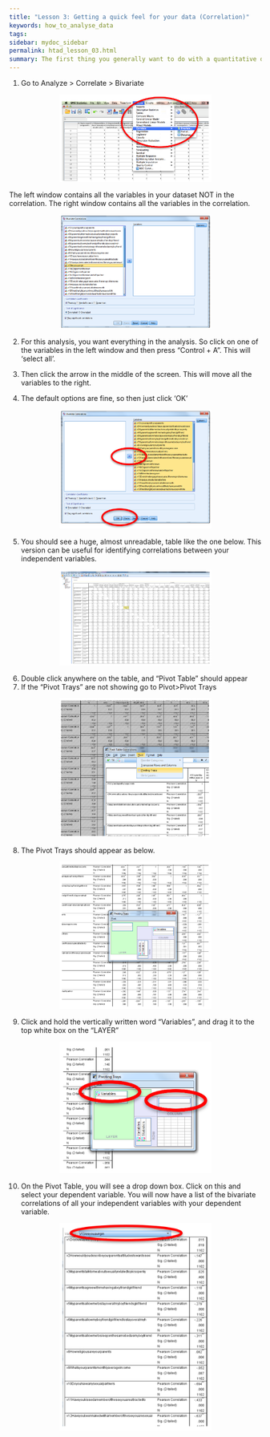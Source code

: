 ```yaml
---
title: "Lesson 3: Getting a quick feel for your data (Correlation)"
keywords: how_to_analyse_data
tags: 
sidebar: mydoc_sidebar
permalink: htad_lesson_03.html
summary: The first thing you generally want to do with a quantitative data set is to run a bi-variate correlation, almost always a Pearson’s correlation. The correlations you are particularly interested in are the correlations between the dependent variable(s) and the main independent variables.
---
```

1)  Go to Analyze > Correlate > Bivariate

<div style="text-align:center"><img src ="images/htad_lesson_03_image_01.png" style="max-width:60%;" /></div>

The left window contains all the variables in your dataset NOT in the correlation. The right window contains all the variables in the correlation.

<div style="text-align:center"><img src ="images/htad_lesson_03_image_02.png" style="max-width:60%;" /></div>
 
2)  For this analysis, you want everything in the analysis. So click on one of the variables in the left window and then press “Control + A”. This will ‘select all’.

3)  Then click the arrow in the middle of the screen. This will move all the variables to the right.

4)  The default options are fine, so then just click ‘OK’

<div style="text-align:center"><img src ="images/htad_lesson_03_image_03.png" style="max-width:60%;" /></div>

5)  You should see a huge, almost unreadable, table like the one below. This version can be useful for identifying correlations between your independent variables.
 
<div style="text-align:center"><img src ="images/htad_lesson_03_image_04.png" style="max-width:60%;" /></div>

6)  Double click anywhere on the table, and “Pivot Table” should appear
7)  If the “Pivot Trays” are not showing go to Pivot>Pivot Trays

<div style="text-align:center"><img src ="images/htad_lesson_03_image_05.png" style="max-width:60%;" /></div>
 
8)  The Pivot Trays should appear as below. 

<div style="text-align:center"><img src ="images/htad_lesson_03_image_06.png" style="max-width:60%;" /></div>

9)  Click and hold the vertically written word “Variables”, and drag it to the top white box on the “LAYER”

<div style="text-align:center"><img src ="images/htad_lesson_03_image_07.png" style="max-width:60%;" /></div>
 
10) On the Pivot Table, you will see a drop down box. Click on this and select your dependent variable. You will now have a list of the bivariate correlations of all your independent variables with your dependent variable.

<div style="text-align:center"><img src ="images/htad_lesson_03_image_08.png" style="max-width:60%;" /></div>